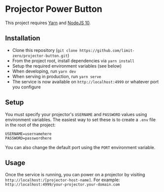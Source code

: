 # Projector Power Button

This project requires [Yarn](https://yarnpkg.com/en/docs/install) and [NodeJS 10](https://nodejs.org/en/download/).

## Installation
- Clone this repository (`git clone https://github.com/limit-zero/projector-button.git`)
- From the project root, install dependencies via `yarn install`
- Setup the required environment variables (see below)
- When developing, run `yarn dev`
- When serving in production, run `yarn serve`
- The service is now available on `http://localhost:4999` or whatever port you configure

## Setup
You must specify your projector's `USERNAME` and `PASSWORD` values using environment variables. The easiest way to set these is to create a `.env` file in the root of the project:

```
USERNAME=usernamehere
PASSWORD=passwordhere
```

You can also change the default port using the `PORT` environment variable.

## Usage
Once the service is running, you can power on a projector by visiting `http://localhost:/[projector-host-name]`.
For example: `http://localhost:4999/your-projector.your-domain.com`

